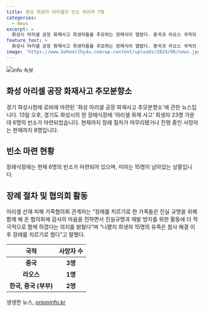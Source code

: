 ```yaml
---
title: 화성 희생자 아리셀의 빈소 차려져 7명
categories:
  - News
excerpt: >
  화성시 아리셀 공장 화재사고 희생자들을 추모하는 장례식이 열렸다. 중국과 라오스 국적의 희생자들과 한국인 남편과 중국인 아내 부부 등 총 6명의 빈소가 마련되었으며, 유족과 조문객 외에는 취재진이나 아리셀 측 관계자는 보이지 않았다. 이번 사고로 미흡한 산업안전관리가 논란이 되고 있는 가운데, 희생자 가족들은 책임자 처벌과 진정한 사죄를 요구하며 장례를 미뤄왔다. 아리셀 산재 피해 가족협의회는 진실규명과 재발 방지를 위한 활동에 적극 동참할 것을 다짐했다. (단어 수: 93, 문자 수: 575)
feature_text: >
  화성시 아리셀 공장 화재사고 희생자들을 추모하는 장례식이 열렸다. 중국과 라오스 국적의 희생자들과 한국인 남편과 중국인 아내 부부 등 총 6명의 빈소가 마련되었으며, 유족과 조문객 외에는 취재진이나 아리셀 측 관계자는 보이지 않았다. 이번 사고로 미흡한 산업안전관리가 논란이 되고 있는 가운데, 희생자 가족들은 책임자 처벌과 진정한 사죄를 요구하며 장례를 미뤄왔다. 아리셀 산재 피해 가족협의회는 진실규명과 재발 방지를 위한 활동에 적극 동참할 것을 다짐했다. (단어 수: 93, 문자 수: 575)
image: 'https://www.behealthy4u.com/wp-content/uploads/2024/06/news.jpg'
---
```


<p><img src="https://www.behealthy4u.com/wp-content/uploads/2024/06/news.jpg" alt="info 속보" /></p>

<h2 data-ke-size="size26">화성 아리셀 공장 화재사고 추모분향소</h2>

<p data-ke-size="size16">경기 화성시청에 로비에 마련된 '화성 아리셀 공장 화재사고 추모분향소'에 관한 뉴스입니다. 13일 오후, 경기도 화성시의 한 장례식장에 ‘아리셀 화재 사고’ 희생자 23명 가운데 6명의 빈소가 마련되었습니다. 현재까지 장례 절차가 마무리됐거나 진행 중인 사망자는 현재까지 8명입니다.</p>

<h2 data-ke-size="size24">빈소 마련 현황</h2>

<p data-ke-size="size16">장례식장에는 현재 6명의 빈소가 마련되어 있으며, 미아는 15명이 남아있는 상황입니다. </p>

<h2 data-ke-size="size24">장례 절차 및 협의회 활동</h2>

<p data-ke-size="size16">아리셀 산재 피해 가족협의회 관계자는 “장례를 치르기로 한 가족들은 진실 규명을 위해 함께 해 온 협의회에 감사의 마음을 전하면서 진실규명과 재발 방지를 위한 활동에 더 적극적으로 함께 하겠다는 의지를 밝혔다”며 “나먨지 희생자 15명의 유족은 참사 해결 이후 장례를 치르기로 했다”고 말했다.</p>

<table>
    <thead>
        <tr>
            <th>국적</th>
            <th>사망자 수</th>
        </tr>
    </thead>
    <tbody>
        <tr>
            <td style="text-align: center; height: 17px;"><b>중국</b></td>
            <td style="text-align: center; height: 17px;"><b>3명</b></td>
        </tr>
        <tr>
            <td style="text-align: center; height: 17px;"><b>라오스</b></td>
            <td style="text-align: center; height: 17px;"><b>1명</b></td>
        </tr>
        <tr>
            <td style="text-align: center; height: 17px;"><b>한국, 중국 (부부)</b></td>
            <td style="text-align: center; height: 17px;"><b>2명</b></td>
        </tr>
    </tbody>
</table>
생생한 뉴스, <a href="https://onioninfo.kr" rel="dofollow">onioninfo.kr</a>


